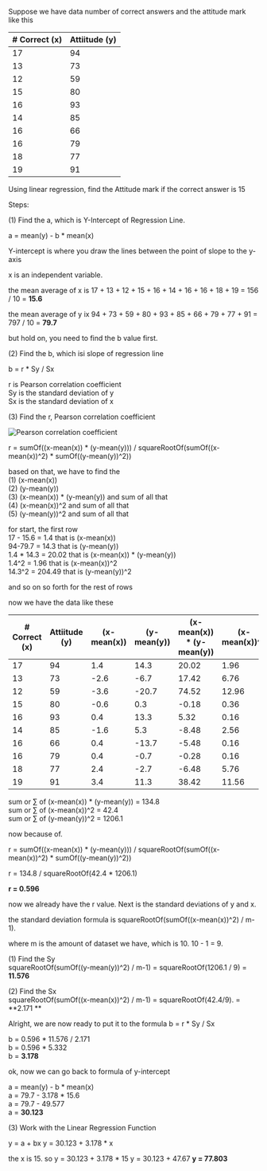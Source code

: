 Suppose we have data number of correct answers and the attitude mark like this


| # Correct (x) | Attiitude (y) |
| --- | --- |
| 17 | 94 |
| 13 | 73 |
| 12 | 59 |
| 15 | 80 |
| 16 | 93 |
| 14 | 85 |
| 16 | 66 |
| 16 | 79 |
| 18 | 77 |
| 19 | 91 |  

Using linear regression, find the Attitude mark if the correct answer is 15  

Steps:  

(1) Find the a, which is Y-Intercept of Regression Line.

a = mean(y) - b * mean(x)  

Y-intercept is where you draw the lines between the point of slope to the y-axis 

x is an independent variable.  

the mean average of x is 17 + 13 + 12 + 15 + 16 + 14 + 16 + 16 + 18 + 19 = 156 / 10 = **15.6**  

the mean average of y ix 94 + 73 + 59 + 80 + 93 + 85 + 66 + 79 + 77 + 91 = 797 / 10 = **79.7**  

but hold on, you need to find the b value first.  
  
(2) Find the b, which isi slope of regression line  

b = r * Sy / Sx

r is Pearson correlation coefficient  
Sy is the standard deviation of y  
Sx is the standard deviation of x  

(3) Find the r, Pearson correlation coefficient  

![Pearson correlation coefficient](https://www.gstatic.com/education/formulas2/553212783/en/correlation_coefficient_formula.svg)

r = sumOf((x-mean(x)) * (y-mean(y))) / squareRootOf(sumOf((x-mean(x))^2) * sumOf((y-mean(y))^2))  

based on that, we have to find the  
(1) (x-mean(x))    
(2) (y-mean(y))  
(3) (x-mean(x)) * (y-mean(y))  and sum of all that    
(4) (x-mean(x))^2 and sum of all that  
(5) (y-mean(y))^2 and sum of all that   

for start, the first row   
17 - 15.6 = 1.4 that is (x-mean(x))  
94-79.7 = 14.3 that is (y-mean(y))  
1.4 * 14.3 = 20.02 that is (x-mean(x)) * (y-mean(y))  
1.4^2 = 1.96 that is (x-mean(x))^2  
14.3^2 = 204.49 that is (y-mean(y))^2  

and so on so forth for the rest of rows  

now we have the data like these  

| # Correct (x) | Attiitude (y) | (x-mean(x)) | (y-mean(y)) | (x-mean(x)) * (y-mean(y)) | (x-mean(x))^2 | (y-mean(y))^2 |
| --- | --- | --- | --- | --- | --- | --- |
| 17 | 94 | 1.4 | 14.3 | 20.02 | 1.96 | 204.49
| 13 | 73 | -2.6 | -6.7 | 17.42 | 6.76 | 44.89  
| 12 | 59 | -3.6 | -20.7 | 74.52 | 12.96 | 428.49  
| 15 | 80 | -0.6 | 0.3 | -0.18 | 0.36 | 0.09 
| 16 | 93 | 0.4 | 13.3 | 5.32 | 0.16 | 176.89  
| 14 | 85 | -1.6 | 5.3 | -8.48 | 2.56 | 28.09  
| 16 | 66 | 0.4 | -13.7 | -5.48 | 0.16 | 187.69
| 16 | 79 | 0.4 | -0.7 | -0.28 | 0.16 | 0.49  
| 18 | 77 | 2.4 | -2.7 | -6.48 | 5.76 | 7.29  
| 19 | 91 | 3.4 | 11.3 | 38.42 | 11.56 | 127.69   

sum or ∑ of (x-mean(x)) * (y-mean(y)) = 134.8  
sum or ∑ of (x-mean(x))^2 = 42.4  
sum or ∑ of (y-mean(y))^2 = 1206.1  

now because of. 

r = sumOf((x-mean(x)) * (y-mean(y))) / squareRootOf(sumOf((x-mean(x))^2) * sumOf((y-mean(y))^2))  

r = 134.8 / squareRootOf(42.4 * 1206.1)  

**r = 0.596**  

now we already have the r value.  Next is the standard deviations of y and x.  

the standard deviation formula is squareRootOf(sumOf((x-mean(x))^2) / m-1). 

where m is the amount of dataset we have, which is 10. 10 - 1 = 9. 

(1) Find the Sy  
squareRootOf(sumOf((y-mean(y))^2) / m-1)
= squareRootOf(1206.1 / 9)
= **11.576**  

(2) Find the Sx  
squareRootOf(sumOf((x-mean(x))^2) / m-1) 
= squareRootOf(42.4/9). 
= **2.171 ** 

Alright, we are now ready to put it to the formula b = r * Sy / Sx  

b = 0.596 * 11.576 / 2.171  
b = 0.596 * 5.332  
b = **3.178**  

ok, now we can go back to formula of y-intercept  

a = mean(y) - b * mean(x)  
a = 79.7 - 3.178 * 15.6  
a = 79.7 - 49.577  
a = **30.123**

(3) Work with the Linear Regression Function

y = a + bx
y = 30.123 + 3.178 * x

the x is 15. 
so 
y = 30.123 + 3.178 * 15
y = 30.123 + 47.67
**y = 77.803**
